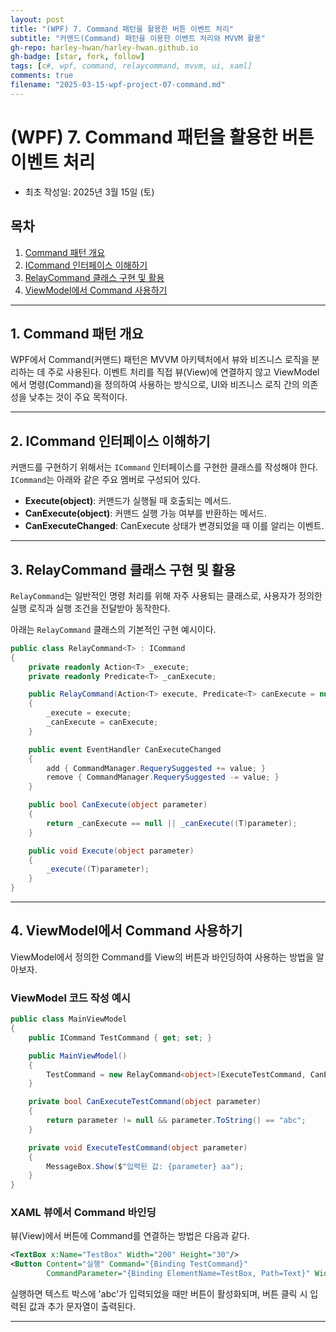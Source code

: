 ```yaml
---
layout: post 
title: "(WPF) 7. Command 패턴을 활용한 버튼 이벤트 처리" 
subtitle: "커맨드(Command) 패턴을 이용한 이벤트 처리와 MVVM 활용" 
gh-repo: harley-hwan/harley-hwan.github.io 
gh-badge: [star, fork, follow] 
tags: [c#, wpf, command, relaycommand, mvvm, ui, xaml] 
comments: true 
filename: "2025-03-15-wpf-project-07-command.md"
---
```


# (WPF) 7. Command 패턴을 활용한 버튼 이벤트 처리

- 최초 작성일: 2025년 3월 15일 (토)

## 목차

1. [Command 패턴 개요](#command-패턴-개요)
2. [ICommand 인터페이스 이해하기](#icommand-인터페이스-이해하기)
3. [RelayCommand 클래스 구현 및 활용](#relaycommand-클래스-구현-및-활용)
4. [ViewModel에서 Command 사용하기](#viewmodel에서-command-사용하기)

---

## 1. Command 패턴 개요

WPF에서 Command(커맨드) 패턴은 MVVM 아키텍처에서 뷰와 비즈니스 로직을 분리하는 데 주로 사용된다. 이벤트 처리를 직접 뷰(View)에 연결하지 않고 ViewModel에서 명령(Command)을 정의하여 사용하는 방식으로, UI와 비즈니스 로직 간의 의존성을 낮추는 것이 주요 목적이다.



---

## 2. ICommand 인터페이스 이해하기

커맨드를 구현하기 위해서는 `ICommand` 인터페이스를 구현한 클래스를 작성해야 한다. `ICommand`는 아래와 같은 주요 멤버로 구성되어 있다.

- **Execute(object)**: 커맨드가 실행될 때 호출되는 메서드.
- **CanExecute(object)**: 커맨드 실행 가능 여부를 반환하는 메서드.
- **CanExecuteChanged**: CanExecute 상태가 변경되었을 때 이를 알리는 이벤트.

---

## 3. RelayCommand 클래스 구현 및 활용

`RelayCommand`는 일반적인 명령 처리를 위해 자주 사용되는 클래스로, 사용자가 정의한 실행 로직과 실행 조건을 전달받아 동작한다.

아래는 `RelayCommand` 클래스의 기본적인 구현 예시이다.

```csharp
public class RelayCommand<T> : ICommand
{
    private readonly Action<T> _execute;
    private readonly Predicate<T> _canExecute;

    public RelayCommand(Action<T> execute, Predicate<T> canExecute = null)
    {
        _execute = execute;
        _canExecute = canExecute;
    }

    public event EventHandler CanExecuteChanged
    {
        add { CommandManager.RequerySuggested += value; }
        remove { CommandManager.RequerySuggested -= value; }
    }

    public bool CanExecute(object parameter)
    {
        return _canExecute == null || _canExecute((T)parameter);
    }

    public void Execute(object parameter)
    {
        _execute((T)parameter);
    }
}
```



---

## 4. ViewModel에서 Command 사용하기

ViewModel에서 정의한 Command를 View의 버튼과 바인딩하여 사용하는 방법을 알아보자.

### ViewModel 코드 작성 예시

```csharp
public class MainViewModel
{
    public ICommand TestCommand { get; set; }

    public MainViewModel()
    {
        TestCommand = new RelayCommand<object>(ExecuteTestCommand, CanExecuteTestCommand);
    }

    private bool CanExecuteTestCommand(object parameter)
    {
        return parameter != null && parameter.ToString() == "abc";
    }

    private void ExecuteTestCommand(object parameter)
    {
        MessageBox.Show($"입력된 값: {parameter} aa");
    }
}
```



### XAML 뷰에서 Command 바인딩

뷰(View)에서 버튼에 Command를 연결하는 방법은 다음과 같다.

```xml
<TextBox x:Name="TestBox" Width="200" Height="30"/>
<Button Content="실행" Command="{Binding TestCommand}" 
        CommandParameter="{Binding ElementName=TestBox, Path=Text}" Width="100" Height="30"/>
```

실행하면 텍스트 박스에 'abc'가 입력되었을 때만 버튼이 활성화되며, 버튼 클릭 시 입력된 값과 추가 문자열이 출력된다.

---

